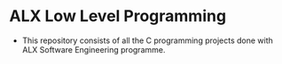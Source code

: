 # ALX Low Level Programming

- This repository consists of all the C programming projects done with ALX Software Engineering programme.
